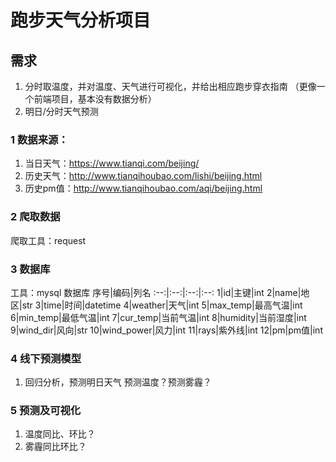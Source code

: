 # 跑步天气分析项目
## 需求
1. 分时取温度，并对温度、天气进行可视化，并给出相应跑步穿衣指南
（更像一个前端项目，基本没有数据分析）
2. 明日/分时天气预测

### 1 数据来源：
1. 当日天气：https://www.tianqi.com/beijing/
2. 历史天气：http://www.tianqihoubao.com/lishi/beijing.html
3. 历史pm值：http://www.tianqihoubao.com/aqi/beijing.html
### 2 爬取数据
爬取工具：request
### 3 数据库
工具：mysql
数据库
序号|编码|列名
:--:|:--:|:--:|:--:
1|id|主键|int
2|name|地区|str
3|time|时间|datetime
4|weather|天气|int
5|max_temp|最高气温|int
6|min_temp|最低气温|int
7|cur_temp|当前气温|int
8|humidity|当前湿度|int
9|wind_dir|风向|str
10|wind_power|风力|int
11|rays|紫外线|int
12|pm|pm值|int

### 4 线下预测模型
1. 回归分析，预测明日天气
  预测温度？预测雾霾？
### 5 预测及可视化
1. 温度同比、环比？
2. 雾霾同比环比？

